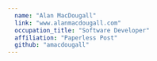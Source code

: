 ```yaml
---
  name: "Alan MacDougall"
  link: "www.alanmacdougall.com"
  occupation_title: "Software Developer"
  affiliation: "Paperless Post"
  github: "amacdougall"
---
```

